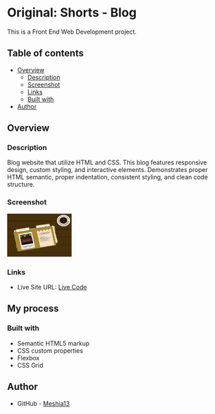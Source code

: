 # Original: Shorts - Blog

This is a Front End Web Development project.

## Table of contents

- [Overview](#overview)
  - [Description](#description)
  - [Screenshot](#screenshot)
  - [Links](#links)
  - [Built with](#built-with)
- [Author](#author)


## Overview

### Description

Blog website that utilize HTML and CSS. This blog features responsive design, custom styling, and interactive elements. Demonstrates proper HTML semantic, proper indentation, consistent styling, and clean code structure.

### Screenshot

<img src="/assets/images/CaseFile.png" width="150" height="100">

### Links

- Live Site URL: [Live Code](https://meshia13.github.io/original-shorts-blog/)

## My process

### Built with

- Semantic HTML5 markup
- CSS custom properties
- Flexbox
- CSS Grid


## Author

- GitHub - [Meshia13](https://github.com/Meshia13)
